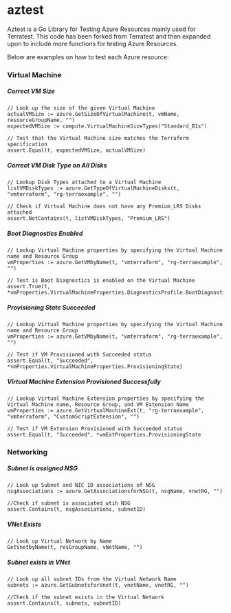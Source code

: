 # aztest
Aztest is a Go Library for Testing Azure Resources mainly used for Terratest. This code has been forked from Terratest and then expanded upon to include more functions for testing Azure Resources. 

Below are examples on how to test each Azure resource:


### Virtual Machine

##### Correct VM Size
```
// Look up the size of the given Virtual Machine
actualVMSize := azure.GetSizeOfVirtualMachine(t, vmName, resourceGroupName, "")
expectedVMSize := compute.VirtualMachineSizeTypes("Standard_B1s")

// Test that the Virtual Machine size matches the Terraform specification
assert.Equal(t, expectedVMSize, actualVMSize)
```

##### Correct VM Disk Type on All Disks
```
// Lookup Disk Types attached to a Virtual Machine
listVMDiskTypes := azure.GetTypeOfVirtualMachineDisks(t, "vmterraform", "rg-terraexample", "")

// Check if Virtual Machine does not have any Premium_LRS Disks attached
assert.NotContains(t, listVMDiskTypes, "Premium_LRS")
```

##### Boot Diagnostics Enabled
```
// Lookup Virtual Machine properties by specifying the Virtual Machine name and Resource Group
vmProperties := azure.GetVMbyName(t, "vmterraform", "rg-terraexample", "")

// Test is Boot Diagnostics is enabled on the Virtual Machine
assert.True(t, *vmProperties.VirtualMachineProperties.DiagnosticsProfile.BootDiagnostics.Enabled)
```

##### Provisioning State Succeeded

```
// Lookup Virtual Machine properties by specifying the Virtual Machine name and Resource Group
vmProperties := azure.GetVMbyName(t, "vmterraform", "rg-terraexample", "")

// Test if VM Provisioned with Succeeded status
assert.Equal(t, "Succeeded", *vmProperties.VirtualMachineProperties.ProvisioningState)
```

##### Virtual Machine Extension Provisioned Successfully
```
// Lookup Virtual Machine Extension properties by specifying the Virtual Machine name, Resource Group, and VM Extension Name
vmProperties := azure.GetVirtualMachineExt(t, "rg-terraexample", "vmterraform", "CustomScriptExtension", "")

// Test if VM Extension Provisioned with Succeeded status
assert.Equal(t, "Succeeded", *vmExtProperties.ProvisioningState
```

### Networking

##### Subnet is assigned NSG

```
// Look up Subnet and NIC ID associations of NSG
nsgAssociations := azure.GetAssociationsforNSG(t, nsgName, vnetRG, "")

//Check if subnet is associated wtih NSG
assert.Contains(t, nsgAssociations, subnetID)
```

##### VNet Exists
```
// Look up Virtual Network by Name
GetVnetbyName(t, resGroupName, vNetName, "")

```
##### Subnet exists in VNet
```
// Look up all subnet IDs from the Virtual Network Name
subnets := azure.GetSubnetsforVnet(t, vnetName, vnetRG, "")

//Check if the subnet exists in the Virtual Network
assert.Contains(t, subnets, subnetID)
```
